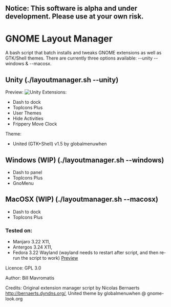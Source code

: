 ## Notice: This software is alpha and under development. Please use at your own risk.


# GNOME Layout Manager

A bash script that batch installs and tweaks GNOME extensions as well as GTK/Shell themes. There are currently three options available:
--unity --windows & --macosx.

## Unity (./layoutmanager.sh --unity)

Preview: 
![Unity](http://i.imgur.com/He66ZsK.png)
Extensions:
- Dash to dock
- TopIcons Plus
- User Themes
- Hide Activities
- Frippery Move Clock

Theme:
- United (GTK+Shell) v1.5 by globalmenuwhen

## Windows (WIP) (./layoutmanager.sh --windows)
- Dash to panel
- TopIcons Plus
- GnoMenu

## MacOSX (WIP) (./layoutmanager.sh --macosx)
- Dash to dock
- TopIcons Plus


### Tested on: 
- Manjaro 3.22 X11, 
- Antergos 3.24 X11, 
- Fedora 3.22 Wayland (wayland needs to restart after script, and then re-run the script to work) [Preview](http://i.imgur.com/692LOkr.png "Fedora 25 Workstation") 

Licence: GPL 3.0

Author: Bill Mavromatis

Credits: Original extension manager script by Nicolas Bernaerts http://bernaerts.dyndns.org/, United theme by globalmenuwhen @ gnome-look.org
